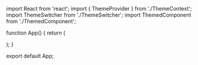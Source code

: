 import React from 'react';
import { ThemeProvider } from './ThemeContext';
import ThemeSwitcher from './ThemeSwitcher';
import ThemedComponent from './ThemedComponent';

function App() {
  return (
    <ThemeProvider>
      <div>
        <ThemeSwitcher />
        <ThemedComponent />
      </div>
    </ThemeProvider>
  );
}

export default App;
